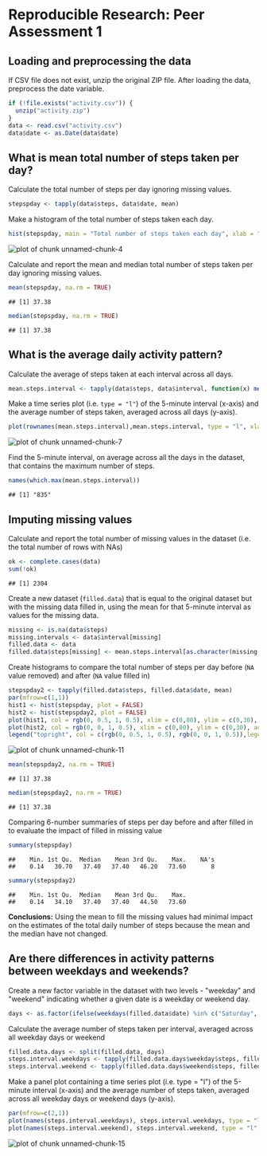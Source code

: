 # Reproducible Research: Peer Assessment 1




## Loading and preprocessing the data

If CSV file does not exist, unzip the original ZIP file.
After loading the data, preprocess the date variable.


```r
if (!file.exists("activity.csv")) { 
  unzip("activity.zip") 
}
data <- read.csv("activity.csv")
data$date <- as.Date(data$date) 
```

## What is mean total number of steps taken per day?

Calculate the total number of steps per day ignoring missing values.


```r
stepspday <- tapply(data$steps, data$date, mean)
```

Make a histogram of the total number of steps taken each day.


```r
hist(stepspday, main = "Total number of steps taken each day", xlab = "Steps per day", col = "blue")
```

![plot of chunk unnamed-chunk-4](figure/unnamed-chunk-4.png) 

Calculate and report the mean and median total number of steps taken per day ignoring missing values.


```r
mean(stepspday, na.rm = TRUE)
```

```
## [1] 37.38
```

```r
median(stepspday, na.rm = TRUE)
```

```
## [1] 37.38
```

## What is the average daily activity pattern?

Calculate the average of steps taken at each interval across all days.


```r
mean.steps.interval <- tapply(data$steps, data$interval, function(x) mean(x, na.rm = TRUE))
```

Make a time series plot (i.e. `type = "l"`) of the 5-minute interval (x-axis) and the average number of steps taken, averaged across all days (y-axis).


```r
plot(rownames(mean.steps.interval),mean.steps.interval, type = "l", xlab = "5 min intervals", ylab = "steps", main = "Average daily activity pattern", col = "blue")
```

![plot of chunk unnamed-chunk-7](figure/unnamed-chunk-7.png) 

Find the 5-minute interval, on average across all the days in the dataset, that contains the maximum number of steps.


```r
names(which.max(mean.steps.interval))
```

```
## [1] "835"
```

## Imputing missing values

Calculate and report the total number of missing values in the dataset (i.e. the total number of rows with NAs)


```r
ok <- complete.cases(data)
sum(!ok)
```

```
## [1] 2304
```

Create a new dataset (`filled.data`) that is equal to the original dataset but with the missing data filled in, using the mean for that 5-minute interval as values for the missing data.


```r
missing <- is.na(data$steps)
missing.intervals <- data$interval[missing]
filled.data <- data
filled.data$steps[missing] <- mean.steps.interval[as.character(missing.intervals)]
```

Create histograms to compare the total number of steps per day before (`NA` value removed) and after (`NA` value filled in)


```r
stepspday2 <- tapply(filled.data$steps, filled.data$date, mean)
par(mfrow=c(1,1))
hist1 <- hist(stepspday, plot = FALSE)
hist2 <- hist(stepspday2, plot = FALSE)
plot(hist1, col = rgb(0, 0.5, 1, 0.5), xlim = c(0,80), ylim = c(0,30), main = "Histogram of steps each day", xlab= "Steps per day")
plot(hist2, col = rgb(0, 0, 1, 0.5), xlim = c(0,80), ylim = c(0,30), add = T)
legend("topright", col = c(rgb(0, 0.5, 1, 0.5), rgb(0, 0, 1, 0.5)),legend = c("NA removed", "NA filled in"), pch = c(19, 19))
```

![plot of chunk unnamed-chunk-11](figure/unnamed-chunk-11.png) 

```r
mean(stepspday2, na.rm = TRUE)
```

```
## [1] 37.38
```

```r
median(stepspday2, na.rm = TRUE)
```

```
## [1] 37.38
```

Comparing 6-number summaries of steps per day before and after filled in to evaluate the impact of filled in missing value


```r
summary(stepspday)
```

```
##    Min. 1st Qu.  Median    Mean 3rd Qu.    Max.    NA's 
##    0.14   30.70   37.40   37.40   46.20   73.60       8
```

```r
summary(stepspday2)
```

```
##    Min. 1st Qu.  Median    Mean 3rd Qu.    Max. 
##    0.14   34.10   37.40   37.40   44.50   73.60
```

**Conclusions:** Using the mean to fill the missing values had minimal impact on the estimates of the total daily number of steps because the mean and the median have not changed.

## Are there differences in activity patterns between weekdays and weekends?

Create a new factor variable in the dataset with two levels - "weekday" and "weekend" indicating whether a given date is a weekday or weekend day.


```r
days <- as.factor(ifelse(weekdays(filled.data$date) %in% c("Saturday", "Sunday"), "weekend", "weekday"))
```

Calculate the average number of steps taken per interval, averaged across all weekday days or weekend


```r
filled.data.days <- split(filled.data, days)
steps.interval.weekdays <- tapply(filled.data.days$weekday$steps, filled.data.days$weekday$interval, mean)
steps.interval.weekend <- tapply(filled.data.days$weekend$steps, filled.data.days$weekend$interval, mean)
```

Make a panel plot containing a time series plot (i.e. type = "l") of the 5-minute interval (x-axis) and the average number of steps taken, averaged across all weekday days or weekend days (y-axis).


```r
par(mfrow=c(2,1))
plot(names(steps.interval.weekdays), steps.interval.weekdays, type = "l", xlab = "Interval", ylab = "Number of steps", main = "Weekdays", ylim = c(0,250), col = "blue")
plot(names(steps.interval.weekend), steps.interval.weekend, type = "l", xlab = "Interval", ylab = "Number of steps", main = "Weekend", ylim = c(0,250), col = "red")
```

![plot of chunk unnamed-chunk-15](figure/unnamed-chunk-15.png) 
